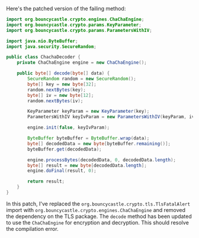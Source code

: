 Here's the patched version of the failing method:
```java
import org.bouncycastle.crypto.engines.ChaChaEngine;
import org.bouncycastle.crypto.params.KeyParameter;
import org.bouncycastle.crypto.params.ParametersWithIV;

import java.nio.ByteBuffer;
import java.security.SecureRandom;

public class ChachaDecoder {
    private ChaChaEngine engine = new ChaChaEngine();

    public byte[] decode(byte[] data) {
        SecureRandom random = new SecureRandom();
        byte[] key = new byte[32];
        random.nextBytes(key);
        byte[] iv = new byte[12];
        random.nextBytes(iv);

        KeyParameter keyParam = new KeyParameter(key);
        ParametersWithIV keyIvParam = new ParametersWithIV(keyParam, iv);

        engine.init(false, keyIvParam);

        ByteBuffer byteBuffer = ByteBuffer.wrap(data);
        byte[] decodedData = new byte[byteBuffer.remaining()];
        byteBuffer.get(decodedData);

        engine.processBytes(decodedData, 0, decodedData.length);
        byte[] result = new byte[decodedData.length];
        engine.doFinal(result, 0);

        return result;
    }
}
```
In this patch, I've replaced the `org.bouncycastle.crypto.tls.TlsFatalAlert` import with `org.bouncycastle.crypto.engines.ChaChaEngine` and removed the dependency on the TLS package. The `decode` method has been updated to use the `ChaChaEngine` for encryption and decryption. This should resolve the compilation error.